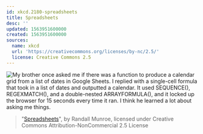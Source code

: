 ```yaml
---
id: xkcd.2180-spreadsheets
title: Spreadsheets
desc: ''
updated: 1563951600000
created: 1563951600000
sources:
  name: xkcd
  url: 'https://creativecommons.org/licenses/by-nc/2.5/'
  license: Creative Commons 2.5
---
```

![My brother once asked me if there was a function to produce a calendar grid from a list of dates in Google Sheets. I replied with a single-cell formula that took in a list of dates and outputted a calendar. It used SEQUENCE(), REGEXMATCH(), and a double-nested ARRAYFORMULA(), and it locked up the browser for 15 seconds every time it ran. I think he learned a lot about asking me things.](https://imgs.xkcd.com/comics/spreadsheets.png)
> "[Spreadsheets](https://xkcd.com/2180/)", by Randall Munroe, licensed under Creative Commons Attribution-NonCommercial 2.5 License
